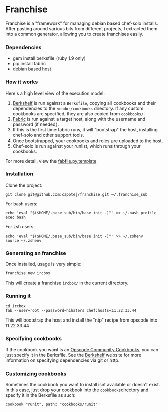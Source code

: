 # Franchise 

Franchise is a "framework" for managing debian based chef-solo installs. After pasting around various bits from different projects, I extracted them into a common generator, allowing you to create franchises easily.

### Dependencies
* gem install berksfile (ruby 1.9 only)
* pip install fabric
* debian based host

### How it works
Here's a high level view of the execution model:

1. [Berkshelf](http://berkshelf.com/) is run against a ```Berksfile```, copying all cookbooks and their dependencies to the ```vendor/cookbooks``` directory. If any custom cookbooks are specified, they are also copied from ```cookbooks/```. 
2. [Fabric](http://fabfile.org) is run against a target host, along with the username and password (if needed).
3. If this is the first time fabric runs, it will "bootstrap" the host, installing chef-solo and other support tools.
4. Once bootstrapped, your cookbooks and roles are uploaded to the host.
5. Chef-solo is run against your runlist, which runs through your cookbooks.

For more detail, view the [fabfile.py.template](https://github.com/capotej/franchise/blob/master/share/franchise/fabfile.py.template)

### Installation

Clone the project:

    git clone git@github.com:capotej/franchise.git ~/.franchise_sub

For bash users:

    echo 'eval "$($HOME/.base_sub/bin/base init -)"' >> ~/.bash_profile
    exec bash

For zsh users:

    echo 'eval "$($HOME/.base_sub/bin/base init -)"' >> ~/.zshenv
    source ~/.zshenv

### Generating an franchise

Once installed, usage is very simple:

    franchise new ircbox 

This will create a franchise ```ircbox/``` in the current directory.

### Running it

    cd ircbox
    fab --user=root --password=hihaters chef:hosts=11.22.33.44

This will bootstrap the host and install the "ntp" recipe from opscode into 11.22.33.44

### Specifying cookbooks

If the cookbook you want is an [Opscode Community Cookbooks](http://community.opscode.com/cookbooks), you can just specify it in the Berksfile. See the [Berkshelf](http://berkshelf.com) website for more information on specifying dependencies via git or http.

### Customizing cookbooks

Sometimes the cookbook you want to install isnt available or doesn't exist. In this case, just drop your cookbook into the ```cookbooks```directory and specify it in the Berksfile as such:

    cookbook "runit", path: "cookbooks/runit"




